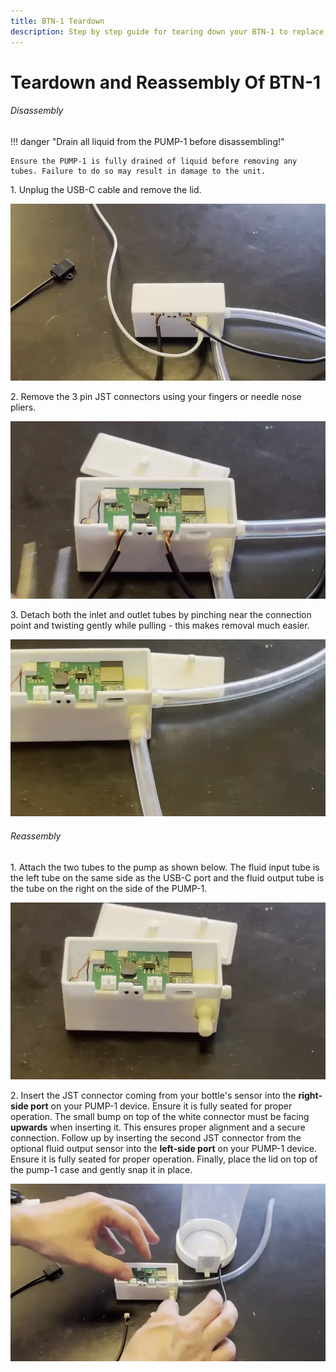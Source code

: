 ```yaml
---
title: BTN-1 Teardown
description: Step by step guide for tearing down your BTN-1 to replace parts, clean it, swap cases, etc.
---
```

# Teardown and Reassembly Of BTN-1

###### Disassembly

!!! danger "Drain all liquid from the PUMP-1 before disassembling!"

    Ensure the PUMP-1 is fully drained of liquid before removing any tubes. Failure to do so may result in damage to the unit.

1\. Unplug the USB-C cable and remove the lid.

![](../../../assets/pump-1-remove-usb-c-and-lid-webp.webp)

2\. Remove the 3 pin JST connectors using your fingers or needle nose pliers.

![](../../../assets/pump-1-remove-jst-sensor-connectors-webp.webp)

3\. Detach both the inlet and outlet tubes by pinching near the connection point and twisting gently while pulling - this makes removal much easier.

![](../../../assets/pump-1-remove-tubes-webp.webp)

###### Reassembly

1\. Attach the two tubes to the pump as shown below. The fluid input tube is the left tube on the same side as the USB-C port and the fluid output tube is the tube on the right on the side of the PUMP-1.

![](../../../assets/pump-1-install-tubes-webp.webp)

2\. Insert the JST connector coming from your bottle's sensor into the **right-side port** on your PUMP-1 device. Ensure it is fully seated for proper operation. The small bump on top of the white connector must be facing **upwards** when inserting it. This ensures proper alignment and a secure connection. Follow up by inserting the second JST connector from the optional fluid output sensor into the **left-side port** on your PUMP-1 device. Ensure it is fully seated for proper operation. Finally, place the lid on top of the pump-1 case and gently snap it in place.

![](../../../assets/pump-1-install-jst-sensor-connectors-and-lid-webp.webp)